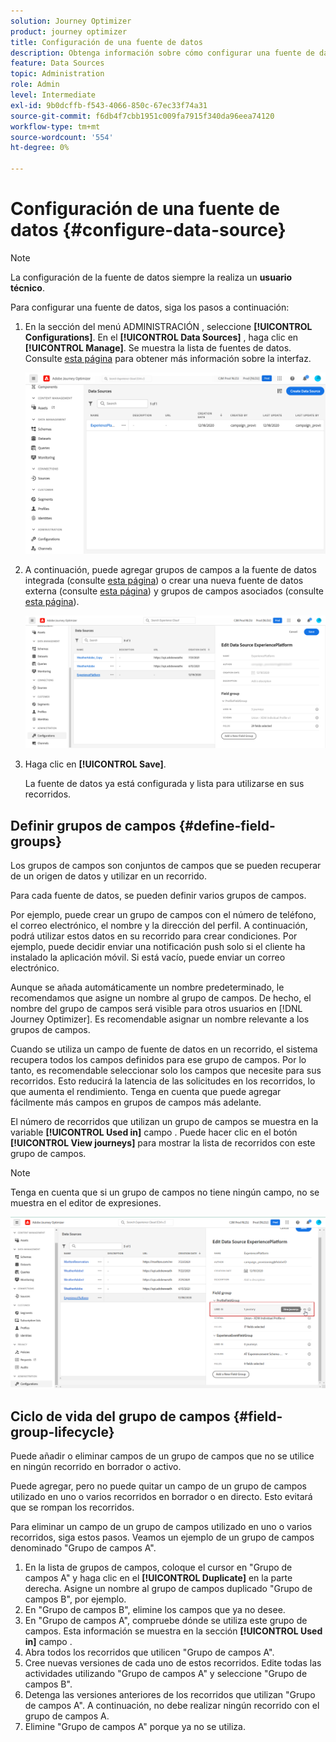 ```yaml
---
solution: Journey Optimizer
product: journey optimizer
title: Configuración de una fuente de datos
description: Obtenga información sobre cómo configurar una fuente de datos
feature: Data Sources
topic: Administration
role: Admin
level: Intermediate
exl-id: 9b0dcffb-f543-4066-850c-67ec33f74a31
source-git-commit: f6db4f7cbb1951c009fa7915f340da96eea74120
workflow-type: tm+mt
source-wordcount: '554'
ht-degree: 0%

---
```


# Configuración de una fuente de datos {#configure-data-source}


>[!NOTE]
>
>La configuración de la fuente de datos siempre la realiza un **usuario técnico**.

Para configurar una fuente de datos, siga los pasos a continuación:

1. En la sección del menú ADMINISTRACIÓN , seleccione **[!UICONTROL Configurations]**. En el  **[!UICONTROL Data Sources]** , haga clic en **[!UICONTROL Manage]**. Se muestra la lista de fuentes de datos. Consulte [esta página](../start/user-interface.md) para obtener más información sobre la interfaz.

   ![](assets/journey18.png)

1. A continuación, puede agregar grupos de campos a la fuente de datos integrada (consulte [esta página](../datasource/adobe-experience-platform-data-source.md)) o crear una nueva fuente de datos externa (consulte [esta página](../datasource/external-data-sources.md)) y grupos de campos asociados (consulte [esta página](../datasource/configure-data-sources.md#define-field-groups)).

   ![](assets/journey23.png)

1. Haga clic en **[!UICONTROL Save]**.

   La fuente de datos ya está configurada y lista para utilizarse en sus recorridos.

## Definir grupos de campos {#define-field-groups}

Los grupos de campos son conjuntos de campos que se pueden recuperar de un origen de datos y utilizar en un recorrido.

Para cada fuente de datos, se pueden definir varios grupos de campos.

Por ejemplo, puede crear un grupo de campos con el número de teléfono, el correo electrónico, el nombre y la dirección del perfil. A continuación, podrá utilizar estos datos en su recorrido para crear condiciones. Por ejemplo, puede decidir enviar una notificación push solo si el cliente ha instalado la aplicación móvil. Si está vacío, puede enviar un correo electrónico.

Aunque se añada automáticamente un nombre predeterminado, le recomendamos que asigne un nombre al grupo de campos. De hecho, el nombre del grupo de campos será visible para otros usuarios en [!DNL Journey Optimizer]. Es recomendable asignar un nombre relevante a los grupos de campos.

Cuando se utiliza un campo de fuente de datos en un recorrido, el sistema recupera todos los campos definidos para ese grupo de campos. Por lo tanto, es recomendable seleccionar solo los campos que necesite para sus recorridos. Esto reducirá la latencia de las solicitudes en los recorridos, lo que aumenta el rendimiento. Tenga en cuenta que puede agregar fácilmente más campos en grupos de campos más adelante.

El número de recorridos que utilizan un grupo de campos se muestra en la variable **[!UICONTROL Used in]** campo . Puede hacer clic en el botón **[!UICONTROL View journeys]** para mostrar la lista de recorridos con este grupo de campos.

>[!NOTE]
>
>Tenga en cuenta que si un grupo de campos no tiene ningún campo, no se muestra en el editor de expresiones.

![](assets/journey3bis.png)

## Ciclo de vida del grupo de campos {#field-group-lifecycle}

Puede añadir o eliminar campos de un grupo de campos que no se utilice en ningún recorrido en borrador o activo.

Puede agregar, pero no puede quitar un campo de un grupo de campos utilizado en uno o varios recorridos en borrador o en directo. Esto evitará que se rompan los recorridos.

Para eliminar un campo de un grupo de campos utilizado en uno o varios recorridos, siga estos pasos. Veamos un ejemplo de un grupo de campos denominado &quot;Grupo de campos A&quot;.

1. En la lista de grupos de campos, coloque el cursor en &quot;Grupo de campos A&quot; y haga clic en el **[!UICONTROL Duplicate]** en la parte derecha. Asigne un nombre al grupo de campos duplicado &quot;Grupo de campos B&quot;, por ejemplo.
1. En &quot;Grupo de campos B&quot;, elimine los campos que ya no desee.
1. En &quot;Grupo de campos A&quot;, compruebe dónde se utiliza este grupo de campos. Esta información se muestra en la sección **[!UICONTROL Used in]** campo .
1. Abra todos los recorridos que utilicen &quot;Grupo de campos A&quot;.
1. Cree nuevas versiones de cada uno de estos recorridos. Edite todas las actividades utilizando &quot;Grupo de campos A&quot; y seleccione &quot;Grupo de campos B&quot;.
1. Detenga las versiones anteriores de los recorridos que utilizan &quot;Grupo de campos A&quot;. A continuación, no debe realizar ningún recorrido con el grupo de campos A.
1. Elimine &quot;Grupo de campos A&quot; porque ya no se utiliza.
